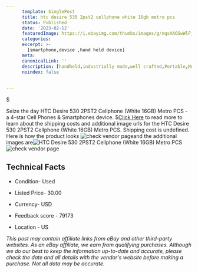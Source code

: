 ```yaml
---
      template: SinglePost
      title: htc desire 530 2pst2 cellphone white 16gb metro pcs
      status: Published
      date: '2023-02-12'
      featuredImage: https://i.ebayimg.com/thumbs/images/g/nqsAAOSwWlFj4WZg/s-l225.jpg
      categories: 
      excerpt: >-
        [smartphone,device ,hand held device]
      meta:
      canonicalLink: ''
      description: [handheld,industrially made,well crafted,Portable,Mobile,Compact,Convenient,Lightweight,Maneuverable,Man-portable,Miniature,Carriable,Hand-held,Light,Holdable,Transportable,Mobile device,Pocket-sized,On-the-go,Wireless,Cordless,Compact size,Convenient size, smartphone,device ,hand held device]
      noindex: false
      
        
---
```

$

Seize the day HTC Desire 530 2PST2 Cellphone (White 16GB) Metro PCS - a 4-star Cell Phones & Smartphones device.
$[Click Here](https://www.ebay.com/itm/165926007328?hash=item26a1f5f220%3Ag%3AnqsAAOSwWlFj4WZg&amdata=enc%3AAQAHAAAA0LOcv8u0Wpn%2B4P9gYVoyz7QWaG9t0tq7%2BzCpHPJfkcNyMnEVj9ScoOZpZT2%2B5ErkPLhxjOWmmTZp568KCIeK3ea5wT4HwRZuqoskfK7VT70nF8CxCSJpqyNXPzXn0hMMsS%2BLkWOji3EwnBG8CI8GvakmDh7qztxdsj0lFv6w2Ak22svfWxg%2BiSGXApqIsO0EWxR1jSuqH8nzHvagCtcM6w8HzRhgOZmZqCRtL8E5MfSyhIo88Ca6RHEVVpfi9OFQrEZab%2BaRDmMdKpmE7GwMe7M%3D&mkevt=1&mkcid=1&mkrid=711-53200-19255-0&campid=%253CePNCampaignId%253E&customid=%253CreferenceId%253E&toolid=10049) to read more to learn about the shipping costs and additional image urls for the HTC Desire 530 2PST2 Cellphone (White 16GB) Metro PCS. Shipping cost is undefined. Here is how the product looks ![check vendor page](https://i.ebayimg.com/thumbs/images/g/nqsAAOSwWlFj4WZg/s-l225.jpg)and the additional images are![HTC Desire 530 2PST2 Cellphone (White 16GB) Metro PCS](https://i.ebayimg.com/images/g/nqsAAOSwWlFj4WZg/s-l1600.jpg)![check vendor page](https://origin-galleryplus.ebayimg.com/ws/web/165926007328_2_0_1/225x225.jpg)



 ## Technical Facts 



     
      

 - Condition- Used 


      

 - Listed Price- 30.00 


      

 - Currency- USD 


      

 - Feedback score - 79173 


      

 - Location - US 


      
      

 *_This post may contain affiliate links from eBay and other third-party websites. As an eBay affiliate, we earn from qualifying purchases. Although we do our best to keep the information up-to-date and accurate, please check the date and all details with the vendor's website before making a purchase. Not all data may be accurate._*






